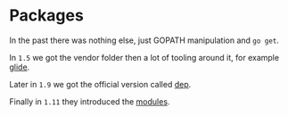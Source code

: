 # Packages

In the past there was nothing else, just GOPATH manipulation and `go get`.

In `1.5` we got the vendor folder then a lot of tooling around it, for example [glide](https://github.com/Masterminds/glide).

Later in `1.9` we got the official version called [dep](https://github.com/golang/dep).

Finally in `1.11` they introduced the [modules](https://blog.golang.org/using-go-modules).
